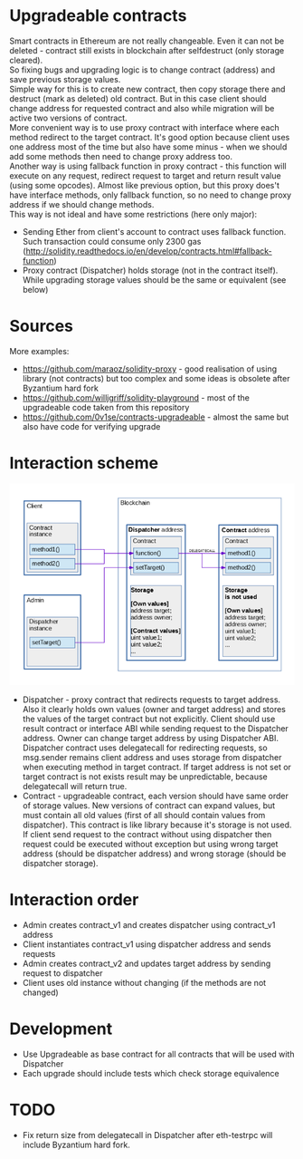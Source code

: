 # Upgradeable contracts
Smart contracts in Ethereum are not really changeable. Even it can not be deleted -  contract still exists in blockchain after selfdestruct (only storage cleared).  
So fixing bugs and upgrading logic is to change contract (address) and save previous storage values.  
Simple way for this is to create new contract, then copy storage there and destruct (mark as deleted) old contract.
But in this case client should change address for requested contract and also while migration will be active two versions of contract.  
More convenient way is to use proxy contract with interface where each method redirect to the target contract.
It's good option because client uses one address most of the time but also have some minus - when we should add some methods then need to change proxy address too.  
Another way is using fallback function in proxy contract - this function will execute on any request, redirect request to target and return result value (using some opcodes).
Almost like previous option, but this proxy does't have interface methods, only fallback function, so no need to change proxy address if we should change methods.  
This way is not ideal and have some restrictions (here only major):
* Sending Ether from client's account to contract uses fallback function. Such transaction could consume only 2300 gas (http://solidity.readthedocs.io/en/develop/contracts.html#fallback-function)
* Proxy contract (Dispatcher) holds storage (not in the contract itself). While upgrading storage values should be the same or equivalent (see below)

# Sources
More examples:
* https://github.com/maraoz/solidity-proxy - good realisation of using library (not contracts) but too complex and some ideas is obsolete after Byzantium hard fork
* https://github.com/willjgriff/solidity-playground - most of the upgradeable code taken from this repository
* https://github.com/0v1se/contracts-upgradeable - almost the same but also have code for verifying upgrade

# Interaction scheme
![Interaction scheme](pics/Dispatcher.png)
* Dispatcher - proxy contract that redirects requests to target address.
Also it clearly holds own values (owner and target address) and stores the values of the target contract but not explicitly.
Client should use result contract or interface ABI while sending request to the Dispatcher address.
Owner can change target address by using Dispatcher ABI.
Dispatcher contract uses delegatecall for redirecting requests, so msg.sender remains client address and uses storage from dispatcher when executing method in target contract.
If target address is not set or target contract is not exists result may be unpredictable, because delegatecall will return true.
* Contract - upgradeable contract, each version should have same order of storage values.
New versions of contract can expand values, but must contain all old values (first of all should contain values from dispatcher).
This contract is like library because it's storage is not used.
If client send request to the contract without using dispatcher then request could be executed without exception
but using wrong target address (should be dispatcher address) and wrong storage (should be dispatcher storage).

# Interaction order
* Admin creates contract_v1 and creates dispatcher using contract_v1 address
* Client instantiates contract_v1 using dispatcher address and sends requests
* Admin creates contract_v2 and updates target address by sending request to dispatcher
* Client uses old instance without changing (if the methods are not changed)

# Development
* Use Upgradeable as base contract for all contracts that will be used with Dispatcher
* Each upgrade should include tests which check storage equivalence

# TODO
* Fix return size from delegatecall in Dispatcher after eth-testrpc will include Byzantium hard fork.